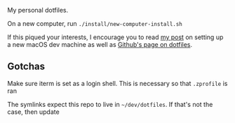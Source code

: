My personal dotfiles.

On a new computer, run `./install/new-computer-install.sh`

If this piqued your interests, I encourage you to read [my post][my-post] on setting up a new macOS dev machine as well as [Github's page on dotfiles][gh-dotfiles].

[gh-dotfiles]: https://dotfiles.github.io/
[my-atom-settings]: https://gist.github.com/ZachGawlik/ecf6232be9207b9a5f21478df297d80e
[my-post]: https://zachgawlik.com/blog/macos-dev-machine/
[sync-settings-repo]: https://github.com/atom-community/sync-settings


## Gotchas

Make sure iterm is set as a login shell. This is necessary so that `.zprofile` is ran

The symlinks expect this repo to live in `~/dev/dotfiles`. If that's not the case, then update